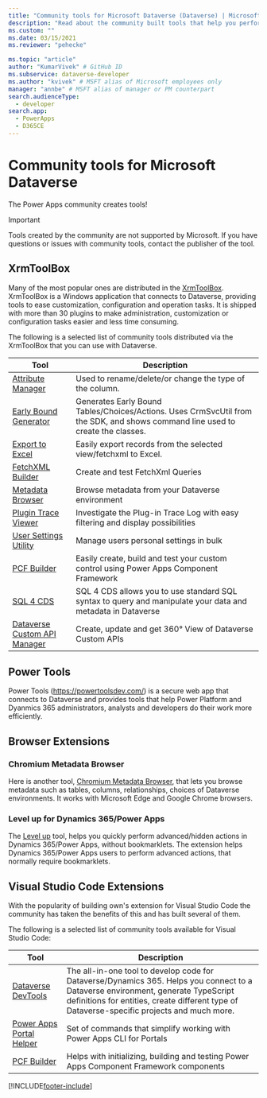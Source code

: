 ```yaml
---
title: "Community tools for Microsoft Dataverse (Dataverse) | Microsoft Docs" # Intent and product brand in a unique string of 43-59 chars including spaces
description: "Read about the community built tools that help you perform various tasks with Microsoft Dataverse." # 115-145 characters including spaces. This abstract displays in the search result.
ms.custom: ""
ms.date: 03/15/2021
ms.reviewer: "pehecke"

ms.topic: "article"
author: "KumarVivek" # GitHub ID
ms.subservice: dataverse-developer
ms.author: "kvivek" # MSFT alias of Microsoft employees only
manager: "annbe" # MSFT alias of manager or PM counterpart
search.audienceType: 
  - developer
search.app: 
  - PowerApps
  - D365CE
---
```

# Community tools for Microsoft Dataverse


The Power Apps community creates tools! 

> [!IMPORTANT]
> Tools created by the community are not supported by Microsoft. If you have questions or issues with community tools, contact the publisher of the tool.

## XrmToolBox

Many of the most popular ones are distributed in the [XrmToolBox](https://www.xrmtoolbox.com/). XrmToolBox is a Windows application that connects to Dataverse, providing tools to ease customization, configuration and operation tasks. It is shipped with more than 30 plugins to make administration, customization or configuration tasks easier and less time consuming. 


The following is a selected list of community tools distributed via the XrmToolBox that you can use with Dataverse.

|Tool  |Description  |
|---------|---------|
|[Attribute Manager](https://www.xrmtoolbox.com/plugins/DLaB.Xrm.AttributeManager/)|Used to rename/delete/or change the type of the column.|
|[Early Bound Generator](https://www.xrmtoolbox.com/plugins/DLaB.Xrm.EarlyBoundGenerator/)|Generates Early Bound Tables/Choices/Actions. Uses CrmSvcUtil from the SDK, and shows command line used to create the classes.|
|[Export to Excel](https://www.xrmtoolbox.com/plugins/Ryr.XrmToolBox.ExportToExcel/)|Easily export records from the selected view/fetchxml to Excel.|
|[FetchXML Builder](https://fetchxmlbuilder.com/)|Create and test FetchXml Queries|
|[Metadata Browser](https://www.xrmtoolbox.com/plugins/MsCrmTools.MetadataBrowser/)|Browse metadata from your Dataverse environment|
|[Plugin Trace Viewer](https://jonasr.app/ptv/)|Investigate the Plug-in Trace Log with easy filtering and display possibilities|
|[User Settings Utility](https://www.xrmtoolbox.com/plugins/MsCrmTools.UserSettingsUtility/)|Manage users personal settings in bulk|
|[PCF Builder](https://www.xrmtoolbox.com/plugins/Maverick.PCF.Builder/)|Easily create, build and test your custom control using Power Apps Component Framework|
|[SQL 4 CDS](https://www.xrmtoolbox.com/plugins/MarkMpn.SQL4CDS/)|SQL 4 CDS allows you to use standard SQL syntax to query and manipulate your data and metadata in Dataverse|
|[Dataverse Custom API Manager](https://www.xrmtoolbox.com/plugins/XTB.CustomApiManager/)|Create, update and get 360° View of Dataverse Custom APIs|

## Power Tools

Power Tools (https://powertoolsdev.com/) is a secure web app that connects to Dataverse and provides tools that help Power Platform and Dyanmics 365 administrators, analysts and developers do their work more efficiently.

## Browser Extensions

### Chromium Metadata Browser

Here is another tool, [Chromium Metadata Browser](https://pascalcase.com/Home/Metadata), that lets you browse metadata such as tables, columns, relationships, choices of Dataverse environments. It works with Microsoft Edge and Google Chrome browsers. 

### Level up for Dynamics 365/Power Apps

The [Level up](https://chrome.google.com/webstore/detail/level-up-for-dynamics-365/bjnkkhimoaclnddigpphpgkfgeggokam) tool, helps you quickly perform advanced/hidden actions in Dynamics 365/Power Apps, without bookmarklets. The extension helps Dynamics 365/Power Apps users to perform advanced actions, that normally require bookmarklets.

## Visual Studio Code Extensions

With the popularity of building own's extension for Visual Studio Code the community has taken the benefits of this and has built several of them.

The following is a selected list of community tools available for Visual Studio Code:

|Tool  |Description  |
|---------|---------|
|[Dataverse DevTools](https://marketplace.visualstudio.com/items?itemName=danish-naglekar.dataverse-devtools)|The all-in-one tool to develop code for Dataverse/Dynamics 365. Helps you connect to a Dataverse environment, generate TypeScript definitions for entities, create different type of Dataverse-specific projects and much more.|
|[Power Apps Portal Helper](https://marketplace.visualstudio.com/items?itemName=oleksandr-olashyn.portal-helper-vscode)|Set of commands that simplify working with Power Apps CLI for Portals|
|[PCF Builder](https://marketplace.visualstudio.com/items?itemName=danish-naglekar.pcf-builder)|Helps with initializing, building and testing Power Apps Component Framework components|


[!INCLUDE[footer-include](../../includes/footer-banner.md)]
